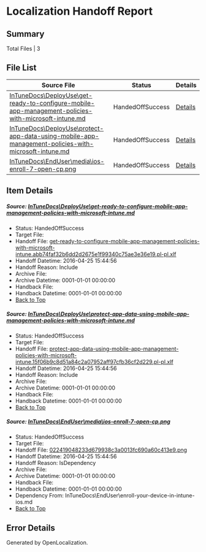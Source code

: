 # <a name='report-top'></a> Localization Handoff Report

## Summary
 Total Files | 3

## File List
 Source File | Status | Details 
 ----------- | ------ | ------- 
 [InTuneDocs\DeployUse\get-ready-to-configure-mobile-app-management-policies-with-microsoft-intune.md](https://github.com/Microsoft/IntuneDocs-pr/blob/01ff0d196c0a469d80778578771b8b2feb14c75e/InTuneDocs/DeployUse/get-ready-to-configure-mobile-app-management-policies-with-microsoft-intune.md) | HandedOffSuccess | [Details](#5905219caa9fd4d62c140b8ad92016fb3049810b43)
 [InTuneDocs\DeployUse\protect-app-data-using-mobile-app-management-policies-with-microsoft-intune.md](https://github.com/Microsoft/IntuneDocs-pr/blob/01ff0d196c0a469d80778578771b8b2feb14c75e/InTuneDocs/DeployUse/protect-app-data-using-mobile-app-management-policies-with-microsoft-intune.md) | HandedOffSuccess | [Details](#a1a2cf7d8660ecaef3ef73a5f0ed86c1b84128b5252)
 [InTuneDocs\EndUser\media\ios-enroll-7-open-cp.png](https://github.com/Microsoft/IntuneDocs-pr/blob/59cb9c26f96352831d7190ea50e4d7c48c16d4f9/InTuneDocs/EndUser/media/ios-enroll-7-open-cp.png) | HandedOffSuccess | [Details](#022419048233d679938c3a0013fc690a60c413e9396)

## Item Details
##### <a name='5905219caa9fd4d62c140b8ad92016fb3049810b43'></a> Source: [InTuneDocs\DeployUse\get-ready-to-configure-mobile-app-management-policies-with-microsoft-intune.md](https://github.com/Microsoft/IntuneDocs-pr/blob/01ff0d196c0a469d80778578771b8b2feb14c75e/InTuneDocs/DeployUse/get-ready-to-configure-mobile-app-management-policies-with-microsoft-intune.md)
* Status: HandedOffSuccess
* Target File: 
* Handoff File: [get-ready-to-configure-mobile-app-management-policies-with-microsoft-intune.abb74faf32b6dd2d2675e1f99340c75ae3e36e19.pl-pl.xlf](https://github.com/Microsoft/EM.handoff/blob/2382db537987ab8fe30bdb39be554f79c1e2d2a2/ol-handoff/Microsoft/IntuneDocs-pr.pl-pl/master/get-ready-to-configure-mobile-app-management-policies-with-microsoft-intune.abb74faf32b6dd2d2675e1f99340c75ae3e36e19.pl-pl.xlf)
* Handoff Datetime: 2016-04-25 15:44:56
* Handoff Reason: Include
* Archive File: 
* Archive Datetime: 0001-01-01 00:00:00
* Handback File: 
* Handback Datetime: 0001-01-01 00:00:00
* [Back to Top](#report-top)

##### <a name='a1a2cf7d8660ecaef3ef73a5f0ed86c1b84128b5252'></a> Source: [InTuneDocs\DeployUse\protect-app-data-using-mobile-app-management-policies-with-microsoft-intune.md](https://github.com/Microsoft/IntuneDocs-pr/blob/01ff0d196c0a469d80778578771b8b2feb14c75e/InTuneDocs/DeployUse/protect-app-data-using-mobile-app-management-policies-with-microsoft-intune.md)
* Status: HandedOffSuccess
* Target File: 
* Handoff File: [protect-app-data-using-mobile-app-management-policies-with-microsoft-intune.15f06b9c8d51a84c2a07952aff97cfb36cf2d229.pl-pl.xlf](https://github.com/Microsoft/EM.handoff/blob/2382db537987ab8fe30bdb39be554f79c1e2d2a2/ol-handoff/Microsoft/IntuneDocs-pr.pl-pl/master/protect-app-data-using-mobile-app-management-policies-with-microsoft-intune.15f06b9c8d51a84c2a07952aff97cfb36cf2d229.pl-pl.xlf)
* Handoff Datetime: 2016-04-25 15:44:56
* Handoff Reason: Include
* Archive File: 
* Archive Datetime: 0001-01-01 00:00:00
* Handback File: 
* Handback Datetime: 0001-01-01 00:00:00
* [Back to Top](#report-top)

##### <a name='022419048233d679938c3a0013fc690a60c413e9396'></a> Source: [InTuneDocs\EndUser\media\ios-enroll-7-open-cp.png](https://github.com/Microsoft/IntuneDocs-pr/blob/59cb9c26f96352831d7190ea50e4d7c48c16d4f9/InTuneDocs/EndUser/media/ios-enroll-7-open-cp.png)
* Status: HandedOffSuccess
* Target File: 
* Handoff File: [022419048233d679938c3a0013fc690a60c413e9.png](https://github.com/Microsoft/EM.handoff/blob/2382db537987ab8fe30bdb39be554f79c1e2d2a2/ol-handoff/Microsoft/IntuneDocs-pr.pl-pl/master/022419048233d679938c3a0013fc690a60c413e9.png)
* Handoff Datetime: 2016-04-25 15:44:56
* Handoff Reason: IsDependency
* Archive File: 
* Archive Datetime: 0001-01-01 00:00:00
* Handback File: 
* Handback Datetime: 0001-01-01 00:00:00
* Dependency From: InTuneDocs\EndUser\enroll-your-device-in-intune-ios.md
* [Back to Top](#report-top)


## Error Details

Generated by OpenLocalization.
